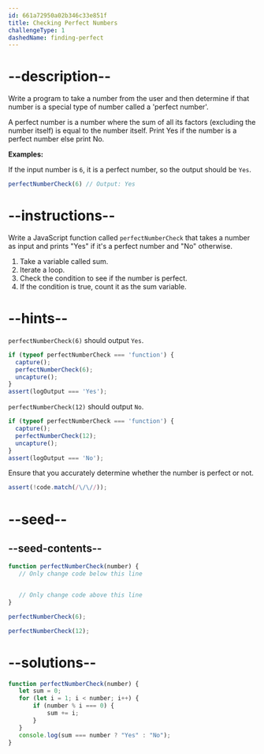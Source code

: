 ```yaml
---
id: 661a72950a02b346c33e851f
title: Checking Perfect Numbers
challengeType: 1
dashedName: finding-perfect
---
```


# --description--

Write a program to take a number from the user and then determine if that number is a special type of number called a 'perfect number'.

A perfect number is a number where the sum of all its factors (excluding the number itself) is equal to the number itself. Print Yes if the number is a perfect number else print No.

**Examples:**

If the input number is `6`, it is a perfect number, so the output should be `Yes`.

```js
perfectNumberCheck(6) // Output: Yes
```

# --instructions--

Write a JavaScript function called `perfectNumberCheck` that takes a number as input and prints "Yes" if it's a perfect number and "No" otherwise.

1. Take a variable called sum.
2. Iterate a loop.
3. Check the condition to see if the number is perfect.
4. If the condition is true, count it as the sum variable.

# --hints--

`perfectNumberCheck(6)` should output `Yes`.

```js
if (typeof perfectNumberCheck === 'function') {
  capture();
  perfectNumberCheck(6);
  uncapture();
}
assert(logOutput === 'Yes');

```

`perfectNumberCheck(12)` should output `No`.


```js
if (typeof perfectNumberCheck === 'function') {
  capture();
  perfectNumberCheck(12);
  uncapture();
}
assert(logOutput === 'No');

```

Ensure that you accurately determine whether the number is perfect or not.

```js
assert(!code.match(/\/\//));

```

# --seed--
## --seed-contents--

```js
function perfectNumberCheck(number) {
   // Only change code below this line


   // Only change code above this line
}

perfectNumberCheck(6);

perfectNumberCheck(12);
```

# --solutions--

```js
function perfectNumberCheck(number) {
   let sum = 0;
   for (let i = 1; i < number; i++) {
       if (number % i === 0) {
           sum += i;
       }
   }
   console.log(sum === number ? "Yes" : "No");
}
```
